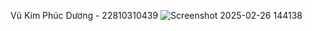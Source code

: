 Vũ Kim Phúc Dương - 22810310439
![Screenshot 2025-02-26 144138](https://github.com/user-attachments/assets/31bd50b3-ddf1-4277-9123-5c08eb1130ba)
